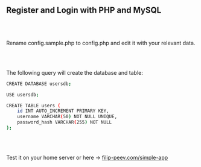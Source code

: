 <br>

## Register and Login with PHP and MySQL

<br><br>

Rename config.sample.php to config.php and edit it with your relevant data.

<br><br>

The following query will create the database and table:
```sh
CREATE DATABASE usersdb;

USE usersdb;

CREATE TABLE users (
    id INT AUTO_INCREMENT PRIMARY KEY,
    username VARCHAR(50) NOT NULL UNIQUE,
    password_hash VARCHAR(255) NOT NULL
);
```

<br><br>

Test it on your home server or here -> <a href="https://filip-peev.com/simple-app/login.php" target="_blank">filip-peev.com/simple-app</a>